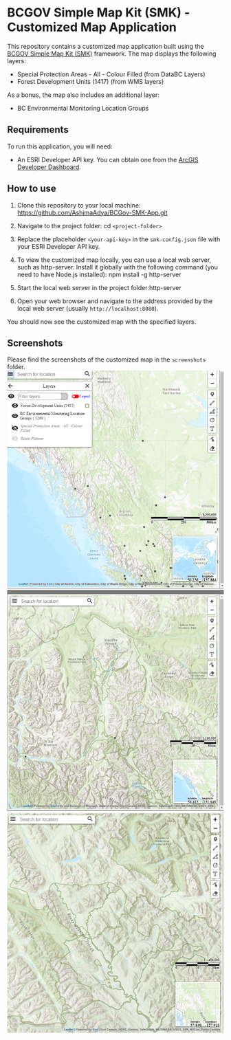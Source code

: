 # BCGOV Simple Map Kit (SMK) - Customized Map Application

This repository contains a customized map application built using the [BCGOV Simple Map Kit (SMK)](https://github.com/bcgov/smk) framework. The map displays the following layers:

- Special Protection Areas - All - Colour Filled (from DataBC Layers)
- Forest Development Units (1417) (from WMS layers)

As a bonus, the map also includes an additional layer:

- BC Environmental Monitoring Location Groups

## Requirements

To run this application, you will need:

- An ESRI Developer API key. You can obtain one from the [ArcGIS Developer Dashboard](https://developers.arcgis.com/documentation/mapping-apis-and-services/security/api-keys/).

## How to use

1. Clone this repository to your local machine:
https://github.com/AshimaAdya/BCGov-SMK-App.git

2. Navigate to the project folder:
cd `<project-folder>`

3. Replace the placeholder `<your-api-key>` in the `smk-config.json` file with your ESRI Developer API key.

4. To view the customized map locally, you can use a local web server, such as http-server. Install it globally with the following command (you need to have Node.js installed):
npm install -g http-server

5. Start the local web server in the project folder:http-server

6. Open your web browser and navigate to the address provided by the local web server (usually `http://localhost:8080`).

You should now see the customized map with the specified layers.

## Screenshots

Please find the screenshots of the customized map in the `screenshots` folder.
![Screenshot 1](screenshots/screenshot1.png)
![Screenshot 2](screenshots/screenshot2.png)
![Screenshot 3](screenshots/screenshot3.png)



